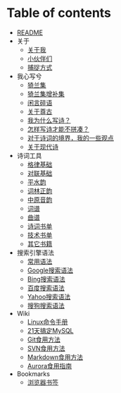 # Table of contents

- [README](README.md)
- 关于
  - [关于我](关于/Resume.md)
  - [小伙伴们](关于/Friends.md)
  - [捕捉方式](关于/Contact.md)
- 我心写兮
  - [猗兰集](我心写兮/01猗兰集.md)
  - [猗兰集增补集](我心写兮/02猗兰集增补集.md)
  - [闲言碎语](我心写兮/闲言碎语.md)
  - [关于尊古](我心写兮/01尊古.md)
  - [我为什么写诗？](我心写兮/02我为什么写诗？.md)
  - [怎样写诗才能不拼凑？](我心写兮/03怎样写诗才能不拼凑？.md)
  - [对于诗词的境界，我的一些观点](我心写兮/04对于诗词的境界，我的一些观点.md)
  - [关于现代诗](我心写兮/05关于现代诗.md)
- 诗词工具
  - [格律基础](诗词工具/01格律基础.md)
  - [对联基础](诗词工具/02对联基础.md) 
  - [平水韵](https://sou-yun.cn/QR.aspx)
  - [词林正韵](https://sou-yun.cn/QR.aspx?ci=*)
  - [中原音韵](https://sou-yun.cn/zyqr.aspx)
  - [词谱](https://sou-yun.cn/QueryCiTune.aspx)
  - [曲谱](https://sou-yun.cn/QueryQuTune.aspx)
  - [诗词书单](诗词工具/01诗词.md)
  - [技术书单](诗词工具/02技术.md)
  - [其它书籍](诗词工具/03其它.md)
- 搜索引擎语法
  - [常用语法](搜索引擎语法/常用语法.md)
  - [Google搜索语法](搜索引擎语法/Google搜索语法.md)
  - [Bing搜索语法](搜索引擎语法/Bing搜索语法.md)
  - [百度搜索语法](搜索引擎语法/百度搜索语法.md)
  - [Yahoo搜索语法](搜索引擎语法/Yahoo搜索语法.md)
  - [搜狗搜索语法](搜索引擎语法/搜狗搜索语法.md)
- Wiki
  - [Linux命令手册](https://www.linuxcool.com/)
  - [21天搞定MySQL](Wiki/21天搞定MySQL.md)
  - [Git食用方法](Wiki/Gitの食用方法.md)
  - [SVN食用方法](Wiki/SVNの食用方法.md)
  - [Markdown食用方法](Wiki/Markdownの食用方法.md)
  - [Aurora食用指南](https://chanshiyu.com/#/post/41)
- Bookmarks
  - [浏览器书签](Bookmarks/Bookmarks.md)